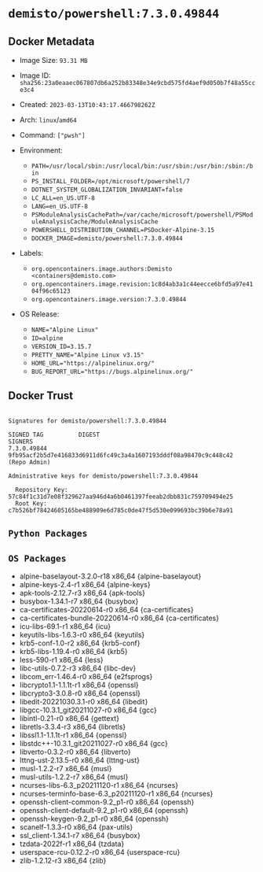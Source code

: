 # `demisto/powershell:7.3.0.49844`
## Docker Metadata
- Image Size: `93.31 MB`
- Image ID: `sha256:23a0eaaec067807db6a252b83348e34e9cbd575fd4aef9d050b7f48a55cce3c4`
- Created: `2023-03-13T10:43:17.466798262Z`
- Arch: `linux`/`amd64`
- Command: `["pwsh"]`
- Environment:
  - `PATH=/usr/local/sbin:/usr/local/bin:/usr/sbin:/usr/bin:/sbin:/bin`
  - `PS_INSTALL_FOLDER=/opt/microsoft/powershell/7`
  - `DOTNET_SYSTEM_GLOBALIZATION_INVARIANT=false`
  - `LC_ALL=en_US.UTF-8`
  - `LANG=en_US.UTF-8`
  - `PSModuleAnalysisCachePath=/var/cache/microsoft/powershell/PSModuleAnalysisCache/ModuleAnalysisCache`
  - `POWERSHELL_DISTRIBUTION_CHANNEL=PSDocker-Alpine-3.15`
  - `DOCKER_IMAGE=demisto/powershell:7.3.0.49844`
- Labels:
  - `org.opencontainers.image.authors:Demisto <containers@demisto.com>`
  - `org.opencontainers.image.revision:1c8d4ab3a1c44eecce6bfd5a97e4104f96c65123`
  - `org.opencontainers.image.version:7.3.0.49844`

- OS Release:
  - `NAME="Alpine Linux"`
  - `ID=alpine`
  - `VERSION_ID=3.15.7`
  - `PRETTY_NAME="Alpine Linux v3.15"`
  - `HOME_URL="https://alpinelinux.org/"`
  - `BUG_REPORT_URL="https://bugs.alpinelinux.org/"`

## Docker Trust
```

Signatures for demisto/powershell:7.3.0.49844

SIGNED TAG          DIGEST                                                             SIGNERS
7.3.0.49844         9fb95acf2b5d7e416833d6911d6fc49c3a4a1607193dddf08a98470c9c448c42   (Repo Admin)

Administrative keys for demisto/powershell:7.3.0.49844

  Repository Key:	57c84f1c31d7e08f329627aa946d4a6b0461397feeab2dbb831c759709494e25
  Root Key:	c7b526bf78424605165be488909e6d785c0de47f5d530e099693bc39b6e78a91

```

## `Python Packages`


## `OS Packages`

* alpine-baselayout-3.2.0-r18 x86_64 {alpine-baselayout}
* alpine-keys-2.4-r1 x86_64 {alpine-keys}
* apk-tools-2.12.7-r3 x86_64 {apk-tools}
* busybox-1.34.1-r7 x86_64 {busybox}
* ca-certificates-20220614-r0 x86_64 {ca-certificates}
* ca-certificates-bundle-20220614-r0 x86_64 {ca-certificates}
* icu-libs-69.1-r1 x86_64 {icu}
* keyutils-libs-1.6.3-r0 x86_64 {keyutils}
* krb5-conf-1.0-r2 x86_64 {krb5-conf}
* krb5-libs-1.19.4-r0 x86_64 {krb5}
* less-590-r1 x86_64 {less}
* libc-utils-0.7.2-r3 x86_64 {libc-dev}
* libcom_err-1.46.4-r0 x86_64 {e2fsprogs}
* libcrypto1.1-1.1.1t-r1 x86_64 {openssl}
* libcrypto3-3.0.8-r0 x86_64 {openssl}
* libedit-20221030.3.1-r0 x86_64 {libedit}
* libgcc-10.3.1_git20211027-r0 x86_64 {gcc}
* libintl-0.21-r0 x86_64 {gettext}
* libretls-3.3.4-r3 x86_64 {libretls}
* libssl1.1-1.1.1t-r1 x86_64 {openssl}
* libstdc++-10.3.1_git20211027-r0 x86_64 {gcc}
* libverto-0.3.2-r0 x86_64 {libverto}
* lttng-ust-2.13.5-r0 x86_64 {lttng-ust}
* musl-1.2.2-r7 x86_64 {musl}
* musl-utils-1.2.2-r7 x86_64 {musl}
* ncurses-libs-6.3_p20211120-r1 x86_64 {ncurses}
* ncurses-terminfo-base-6.3_p20211120-r1 x86_64 {ncurses}
* openssh-client-common-9.2_p1-r0 x86_64 {openssh}
* openssh-client-default-9.2_p1-r0 x86_64 {openssh}
* openssh-keygen-9.2_p1-r0 x86_64 {openssh}
* scanelf-1.3.3-r0 x86_64 {pax-utils}
* ssl_client-1.34.1-r7 x86_64 {busybox}
* tzdata-2022f-r1 x86_64 {tzdata}
* userspace-rcu-0.12.2-r0 x86_64 {userspace-rcu}
* zlib-1.2.12-r3 x86_64 {zlib}

